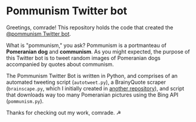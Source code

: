 # Pommunism Twitter bot

Greetings, comrade! This repository holds the code that created the [@pommunism Twitter bot](https://twitter.com/pommunism).

What is "pommunism," you ask? Pommunism is a portmanteau of **Pomeranian dog** and **communism**. As you might expected, the purpose of this Twitter bot is to tweet random images of Pomeranian dogs accompanied by quotes about communism.

The Pommunism Twitter Bot is written in Python, and comprises of an automated tweeting script (```autotweet.py```), a BrainyQuote scraper (```brainscape.py```, which I initially created in [another repository](https://github.com/alainakafkes/brainscrape)), and script that downloads way too many Pomeranian pictures using the Bing API (```pommunism.py```).

Thanks for checking out my work, comrade. ☭
